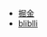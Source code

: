 - [掘金](https://juejin.cn/user/1187941831939197)
- [bliblli](https://space.bilibili.com/291701176/video)
